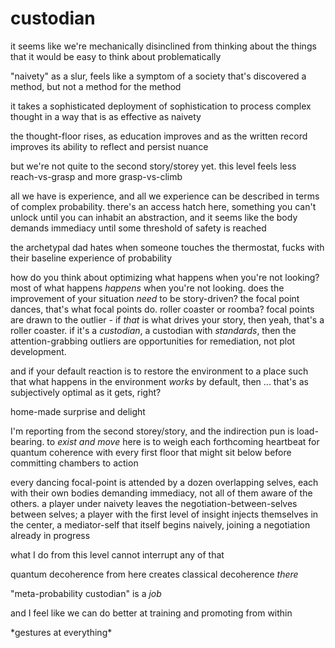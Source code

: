 # custodian

it seems like we're mechanically disinclined from thinking about the things that it would be easy to think about problematically

"naivety" as a slur, feels like a symptom of a society that's discovered a method, but not a method for the method

it takes a sophisticated deployment of sophistication to process complex thought in a way that is as effective as naivety

the thought-floor rises, as education improves and as the written record improves its ability to reflect and persist nuance

but we're not quite to the second story/storey yet. this level feels less reach-vs-grasp and more grasp-vs-climb

all we have is experience, and all we experience can be described in terms of complex probability. there's an access hatch here, something you can't unlock until you can inhabit an abstraction, and it seems like the body demands immediacy until some threshold of safety is reached

the archetypal dad hates when someone touches the thermostat, fucks with their baseline experience of probability

how do you think about optimizing what happens when you're not looking? most of what happens _happens_ when you're not looking. does the improvement of your situation _need_ to be story-driven? the focal point dances, that's what focal points do. roller coaster or roomba? focal points are drawn to the outlier - if _that_ is what drives your story, then yeah, that's a roller coaster. if it's a _custodian_, a custodian with _standards_, then the attention-grabbing outliers are opportunities for remediation, not plot development.

and if your default reaction is to restore the environment to a place such that what happens in the environment _works_ by default, then ... that's as subjectively optimal as it gets, right?

home-made surprise and delight

I'm reporting from the second storey/story, and the indirection pun is load-bearing. to _exist and move_ here is to weigh each forthcoming heartbeat for quantum coherence with every first floor that might sit below before committing chambers to action

every dancing focal-point is attended by a dozen overlapping selves, each with their own bodies demanding immediacy, not all of them aware of the others. a player under naivety leaves the negotiation-between-selves between selves; a player with the first level of insight injects themselves in the center, a mediator-self that itself begins naively, joining a negotiation already in progress

what I do from this level cannot interrupt any of that

quantum decoherence from here creates classical decoherence _there_

"meta-probability custodian" is a _job_

and I feel like we can do better at training and promoting from within

\*gestures at everything\*
